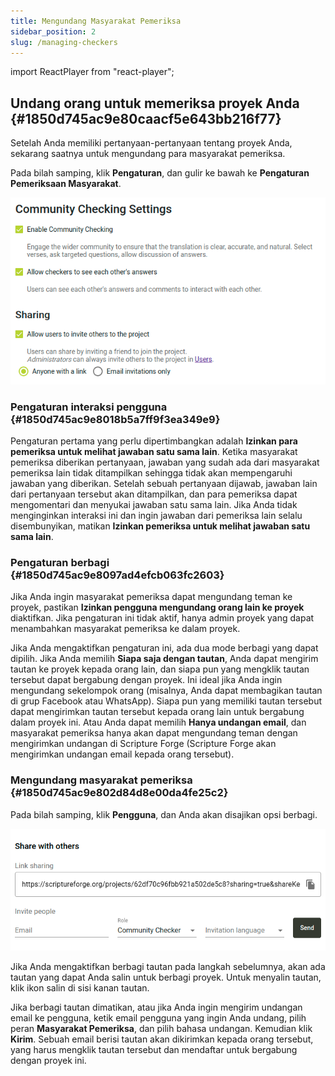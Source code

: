 ```yaml
---
title: Mengundang Masyarakat Pemeriksa
sidebar_position: 2
slug: /managing-checkers
---
```


import ReactPlayer from "react-player";

## Undang orang untuk memeriksa proyek Anda {#1850d745ac9e80caacf5e643bb216f77}

<div class="player-wrapper"><ReactPlayer controls url="https://youtu.be/aBPHCF56hxA" /></div>

Setelah Anda memiliki pertanyaan-pertanyaan tentang proyek Anda, sekarang saatnya untuk mengundang para masyarakat pemeriksa.

Pada bilah samping, klik **Pengaturan**, dan gulir ke bawah ke **Pengaturan Pemeriksaan Masyarakat**.

![](./998098765.png)

### Pengaturan interaksi pengguna {#1850d745ac9e8018b5a7ff9f3ea349e9}

Pengaturan pertama yang perlu dipertimbangkan adalah **Izinkan para pemeriksa untuk melihat jawaban satu sama lain**. Ketika masyarakat pemeriksa diberikan pertanyaan, jawaban yang sudah ada dari masyarakat pemeriksa lain tidak ditampilkan sehingga tidak akan mempengaruhi jawaban yang diberikan. Setelah sebuah pertanyaan dijawab, jawaban lain dari pertanyaan tersebut akan ditampilkan, dan para pemeriksa dapat mengomentari dan menyukai jawaban satu sama lain. Jika Anda tidak menginginkan interaksi ini dan ingin jawaban dari pemeriksa lain selalu disembunyikan, matikan **Izinkan pemeriksa untuk melihat jawaban satu sama lain**.

### Pengaturan berbagi {#1850d745ac9e8097ad4efcb063fc2603}

Jika Anda ingin masyarakat pemeriksa dapat mengundang teman ke proyek, pastikan **Izinkan pengguna mengundang orang lain ke proyek** diaktifkan. Jika pengaturan ini tidak aktif, hanya admin proyek yang dapat menambahkan masyarakat pemeriksa ke dalam proyek.

Jika Anda mengaktifkan pengaturan ini, ada dua mode berbagi yang dapat dipilih. Jika Anda memilih **Siapa saja dengan tautan**, Anda dapat mengirim tautan ke proyek kepada orang lain, dan siapa pun yang mengklik tautan tersebut dapat bergabung dengan proyek. Ini ideal jika Anda ingin mengundang sekelompok orang (misalnya, Anda dapat membagikan tautan di grup Facebook atau WhatsApp). Siapa pun yang memiliki tautan tersebut dapat mengirimkan tautan tersebut kepada orang lain untuk bergabung dalam proyek ini. Atau Anda dapat memilih **Hanya undangan email**, dan masyarakat pemeriksa hanya akan dapat mengundang teman dengan mengirimkan undangan di Scripture Forge (Scripture Forge akan mengirimkan undangan email kepada orang tersebut).

### Mengundang masyarakat pemeriksa {#1850d745ac9e802d84d8e00da4fe25c2}

Pada bilah samping, klik **Pengguna**, dan Anda akan disajikan opsi berbagi.

![](./1688833473.png)

Jika Anda mengaktifkan berbagi tautan pada langkah sebelumnya, akan ada tautan yang dapat Anda salin untuk berbagi proyek. Untuk menyalin tautan, klik ikon salin di sisi kanan tautan.

Jika berbagi tautan dimatikan, atau jika Anda ingin mengirim undangan email ke pengguna, ketik email pengguna yang ingin Anda undang, pilih peran **Masyarakat Pemeriksa**, dan pilih bahasa undangan. Kemudian klik **Kirim**. Sebuah email berisi tautan akan dikirimkan kepada orang tersebut, yang harus mengklik tautan tersebut dan mendaftar untuk bergabung dengan proyek ini.

